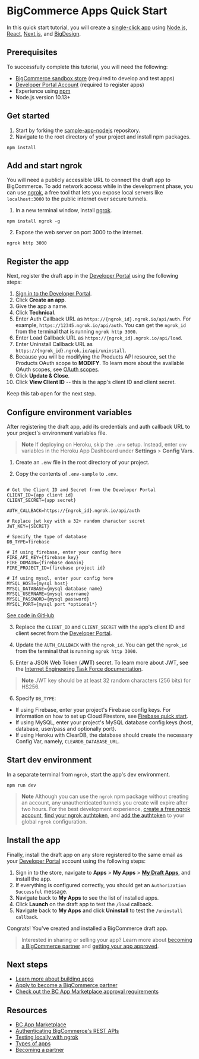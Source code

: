 # BigCommerce Apps Quick Start

In this quick start tutorial, you will create a [single-click app](https://developer.bigcommerce.com/api-docs/getting-started/building-apps-bigcommerce/types-of-apps) using [Node.js](https://nodejs.org/en/), [React](https://www.reactjs.org/), [Next.js](https://nextjs.org/), and [BigDesign](https://developer.bigcommerce.com/big-design/). 

## Prerequisites

To successfully complete this tutorial, you will need the following:

* [BigCommerce sandbox store](https://developer.bigcommerce.com/api-docs/partner/getting-started/create-a-sandbox-store) (required to develop and test apps)
* [Developer Portal Account](https://devtools.bigcommerce.com/) (required to register apps)
* Experience using [npm](https://www.npmjs.com/)
* Node.js version 10.13+

## Get started

1. Start by forking the [sample-app-nodejs](https://github.com/bigcommerce/sample-app-nodejs) repository.
2. Navigate to the root directory of your project and install npm packages.

```shell
npm install
```

## Add and start ngrok

You will need a publicly accessible URL to connect the draft app to BigCommerce. To add network access while in the development phase, you can use [ngrok](https://ngrok.com/docs), a free tool that lets you expose local servers like `localhost:3000` to the public internet over secure tunnels.

1. In a new terminal window, install [ngrok](https://www.npmjs.com/package/ngrok#usage).

```shell
npm install ngrok -g
```

2. Expose the web server on port 3000 to the internet.

```shell
ngrok http 3000
```

## Register the app

Next, register the draft app in the [Developer Portal](https://devtools.bigcommerce.com/) using the following steps:

1. [Sign in to the Developer Portal](https://devtools.bigcommerce.com/).
2. Click **Create an app**.
3. Give the app a name.
4. Click **Technical**.
5. Enter Auth Callback URL as `https://{ngrok_id}.ngrok.io/api/auth`. For example, `https://12345.ngrok.io/api/auth`. You can get the `ngrok_id` from the terminal that is running `ngrok http 3000`.
6. Enter Load Callback URL as `https://{ngrok_id}.ngrok.io/api/load`.
7. Enter Uninstall Callback URL as `https://{ngrok_id}.ngrok.io/api/uninstall`.
8. Because you will be modifying the Products API resource, set the Products OAuth scope to **MODIFY**. To learn more about the available OAuth scopes, see [OAuth scopes](https://developer.bigcommerce.com/api-docs/getting-started/authentication/rest-api-authentication#oauth-scopes).
9. Click **Update & Close**.
10. Click **View Client ID** -- this is the app's client ID and client secret.

Keep this tab open for the next step.

## Configure environment variables

After registering the draft app, add its credentials and auth callback URL to your project's environment variables file.

<!-- theme: info -->

> **Note**
> If deploying on Heroku, skip the `.env` setup. Instead, enter `env` variables in the Heroku App Dashboard under **Settings** > **Config Vars**.

</div>
</div>
</div>

1. Create an `.env` file in the root directory of your project.

2. Copy the contents of `.env-sample` to `.env`.

```shell

# Get the Client ID and Secret from the Developer Portal
CLIENT_ID={app client id}
CLIENT_SECRET={app secret}

AUTH_CALLBACK=https://{ngrok_id}.ngrok.io/api/auth

# Replace jwt key with a 32+ random character secret
JWT_KEY={SECRET}

# Specify the type of database
DB_TYPE=firebase

# If using firebase, enter your config here
FIRE_API_KEY={firebase key}
FIRE_DOMAIN={firebase domain}
FIRE_PROJECT_ID={firebase project id}

# If using mysql, enter your config here
MYSQL_HOST={mysql host}
MYSQL_DATABASE={mysql database name}
MYSQL_USERNAME={mysql username}
MYSQL_PASSWORD={mysql password}
MYSQL_PORT={mysql port *optional*}
```

[See code in GitHub](https://github.com/bigcommerce/sample-app-nodejs/blob/main/.env-sample)

3. Replace the `CLIENT_ID` and `CLIENT_SECRET` with the app's client ID and client secret from the [Developer Portal](https://devtools.bigcommerce.com/).

4. Update the `AUTH_CALLBACK` with the `ngrok_id`. You can get the `ngrok_id` from the terminal that is running `ngrok http 3000`. 

5. Enter a JSON Web Token (**JWT**) secret. To learn more about JWT, see the [Internet Engineering Task Force documentation](https://datatracker.ietf.org/doc/html/rfc7519).

<!-- theme: info -->

> **Note**
> JWT key should be at least 32 random characters (256 bits) for HS256.

</div>
</div>
</div>

6. Specify `DB_TYPE`:
* If using Firebase, enter your project's Firebase config keys. For information on how to set up Cloud Firestore, see [Firebase quick start](https://firebase.google.com/docs/firestore/quickstart). 
* If using MySQL, enter your project's MySQL database config keys (host, database, user/pass and optionally port).
* If using Heroku with ClearDB, the database should create the necessary Config Var, namely, `CLEARDB_DATABASE_URL`.

## Start dev environment

In a separate terminal from `ngrok`, start the app's dev environment.

```shell
npm run dev
```
<!-- theme: info -->

> **Note**
> Although you can use the `ngrok` npm package without creating an account, any unauthenticated tunnels you create will expire after two hours. For the best development experience, [create a free ngrok account](https://dashboard.ngrok.com/signup), [find your ngrok authtoken](https://dashboard.ngrok.com/get-started/your-authtoken), and [add the authtoken](https://ngrok.com/docs#getting-started-authtoken) to your global `ngrok` configuration.

</div>
</div>
</div>

## Install the app

Finally, install the draft app on any store registered to the same email as your [Developer Portal](https://devtools.bigcommerce.com/my/apps) account using the following steps: 

1. Sign in to the store, navigate to **Apps** > **My Apps** > [**My Draft Apps**](https://login.bigcommerce.com/deep-links/manage/marketplace/apps/my-apps/drafts), and install the app.
2. If everything is configured correctly, you should get an `Authorization Successful` message.
3. Navigate back to **My Apps** to see the list of installed apps.
4. Click **Launch** on the draft app to test the `/load` callback.
5. Navigate back to **My Apps** and click **Uninstall** to test the `/uninstall callback`.

Congrats! You've created and installed a BigCommerce draft app.

<!-- theme: info -->

> Interested in sharing or selling your app? Learn more about [becoming a BigCommerce partner](https://www.bigcommerce.com/partners/become-a-partner) and [getting your app approved](https://developer.bigcommerce.com/api-docs/partner/app-store-approval-requirements).

</div>
</div>
</div>

## Next steps
* [Learn more about building apps](https://developer.bigcommerce.com/api-docs/getting-started/building-apps-bigcommerce/building-apps)
* [Apply to become a BigCommerce partner](https://www.bigcommerce.com/partners/become-a-partner)
* [Check out the BC App Marketplace approval requirements](https://developer.bigcommerce.com/api-docs/partner/app-store-approval-requirements)

## Resources
* [BC App Marketplace](https://www.bigcommerce.com/apps/)
* [Authenticating BigCommerce's REST APIs](https://developer.bigcommerce.com/api-docs/getting-started/authentication/rest-api-authentication)
* [Testing locally with ngrok](https://developer.bigcommerce.com/api-docs/apps/guide/development#testing-locally-with-ngrok)
* [Types of apps](https://developer.bigcommerce.com/api-docs/getting-started/building-apps-bigcommerce/types-of-apps)
* [Becoming a partner](https://developer.bigcommerce.com/api-docs/partner/becoming-a-partner)
